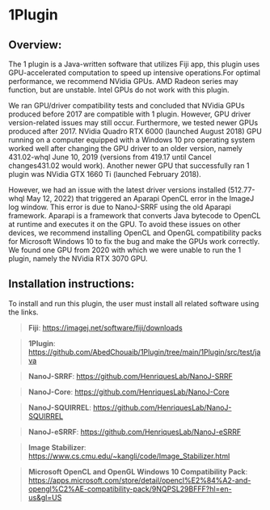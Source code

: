 # 1Plugin

## Overview:

The 1 plugin is a Java-written software that utilizes Fiji app, this plugin uses GPU-accelerated computation to speed up intensive operations.For optimal performance, we recommend NVidia GPUs. AMD Radeon series may function, but are unstable. Intel GPUs do not work with this plugin. 

We ran GPU/driver compatibility tests and concluded that NVidia GPUs produced before 2017 are compatible with 1 plugin. However, GPU driver version-related issues may still occur. Furthermore, we tested newer GPUs produced after 2017. NVidia Quadro RTX 6000 (launched August 2018) GPU running on a computer equipped with a Windows 10 pro operating system worked well after changing the GPU driver to an older version, namely 431.02-whql June 10, 2019 (versions from 419.17 until Cancel changes431.02 would work). Another newer GPU that successfully ran 1 plugin was NVidia GTX 1660 Ti (launched February 2018). 

However, we had an issue with the latest driver versions installed (512.77-whql May 12, 2022) that triggered an Aparapi OpenCL error in the ImageJ log window. This error is due to NanoJ-SRRF using the old Aparapi framework. Aparapi is a framework that converts Java bytecode to OpenCL at runtime and executes it on the GPU. To avoid these issues on other devices, we recommend installing OpenCL and OpenGL compatibility packs for Microsoft Windows 10 to fix the bug and make the GPUs work correctly. We found one GPU from 2020 with which we were unable to run the 1 plugin, namely the NVidia RTX 3070 GPU.

## Installation instructions: 

To install and run this plugin, the user must install all related software using the links. 

> **Fiji**: https://imagej.net/software/fiji/downloads  

> **1Plugin**:  https://github.com/AbedChouaib/1Plugin/tree/main/1Plugin/src/test/java 

> **NanoJ-SRRF**: https://github.com/HenriquesLab/NanoJ-SRRF 

> **NanoJ-Core**: https://github.com/HenriquesLab/NanoJ-Core 

> **NanoJ-SQUIRREL**: https://github.com/HenriquesLab/NanoJ-SQUIRREL 

> **NanoJ-eSRRF**: https://github.com/HenriquesLab/NanoJ-eSRRF 

> **Image Stabilizer**: https://www.cs.cmu.edu/~kangli/code/Image_Stabilizer.html 

> **Microsoft OpenCL and OpenGL Windows 10 Compatibility Pack**: https://apps.microsoft.com/store/detail/opencl%E2%84%A2-and-opengl%C2%AE-compatibility-pack/9NQPSL29BFFF?hl=en-us&gl=US 
